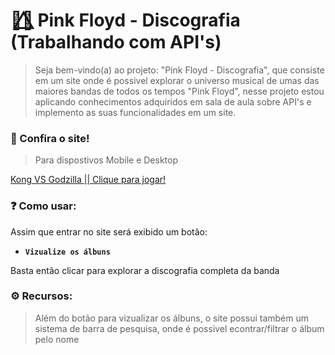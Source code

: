 # 🏳️‍🌈⃤ Pink Floyd - Discografia (Trabalhando com API's)
>Seja bem-vindo(a) ao projeto: "Pink Floyd - Discografia", que consiste em um site onde é possivel explorar o universo musical de umas das maiores bandas de todos os tempos "Pink Floyd", nesse projeto estou aplicando conhecimentos adquiridos em sala de aula sobre API's e implemento as suas funcionalidades em um site.

### 🔗 Confira o site!
> Para dispostivos Mobile e Desktop

[Kong VS Godzilla || Clique para jogar!](https://kongvsgodzilla.netlify.app/)

### ❓ Como usar:

Assim que entrar no site será exibido um botão:

* **` Vizualize os álbuns `** 

Basta então clicar para explorar a discografia completa da banda

### ⚙️ Recursos:

>Além do botão para vizualizar os álbuns, o site possui também um sistema de barra de pesquisa, onde é possivel econtrar/filtrar o álbum pelo nome
